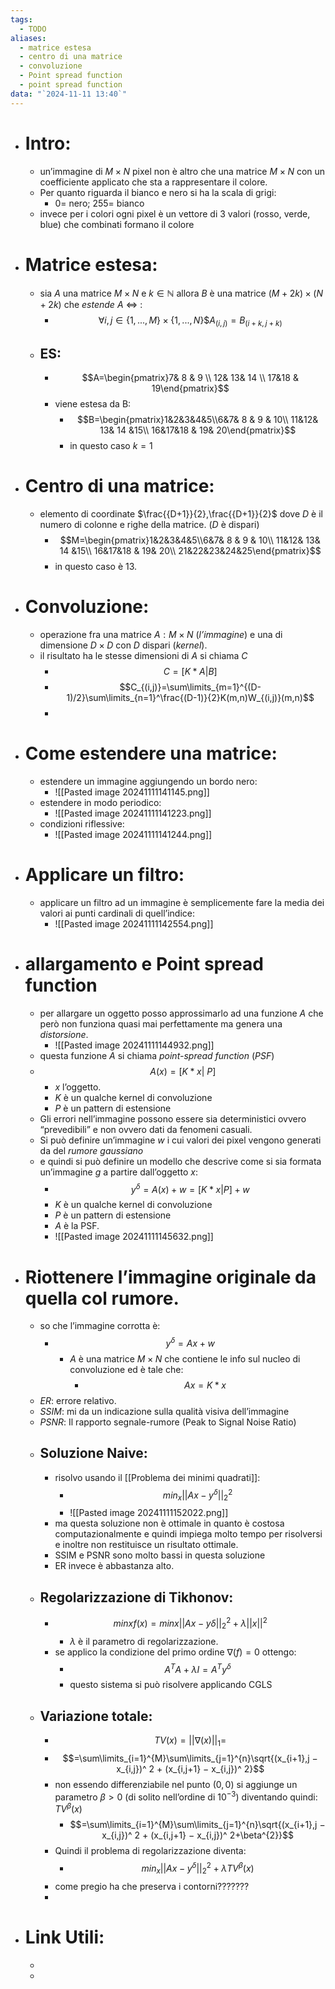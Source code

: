 ```yaml
---
tags:
  - TODO
aliases:
  - matrice estesa
  - centro di una matrice
  - convoluzione
  - Point spread function
  - point spread function
data: "`2024-11-11 13:40`"
---
```

- # Intro:
	- un’immagine di $M \times N$ pixel non è altro che una matrice $M \times N$ con un coefficiente applicato che sta a rappresentare il colore. 
	- Per quanto riguarda il bianco e nero si ha la scala di grigi: 
		- $0=$ nero; $255=$ bianco
	- invece per i colori ogni pixel è un vettore di 3 valori (rosso, verde, blue) che combinati formano il colore
- # Matrice estesa:
	- sia $A$ una matrice $M \times N$ e $k \in \mathbb{N}$ allora $B$ è una matrice $(M+2k)\times(N+2k)$ che _estende_ $A$ $\iff$ :
		- $$\forall i, j \in \{1,...,M\}\times\{1,...,N\}\$ A_{(i,j)} = B_{(i+k, j+k)}$$ 
	- ## ES:
		- $$A=\begin{pmatrix}7& 8 & 9 \\ 12& 13& 14 \\ 17&18 & 19\end{pmatrix}$$
		- viene estesa da B:
			- $$B=\begin{pmatrix}1&2&3&4&5\\6&7& 8 & 9 & 10\\ 11&12& 13& 14 &15\\ 16&17&18 & 19& 20\end{pmatrix}$$
			- in questo caso $k=1$ 
- # Centro di una matrice:
	- elemento di coordinate $\frac{{D+1}}{2},\frac{{D+1}}{2}$ dove $D$ è il numero di colonne e righe della matrice. ($D$ è dispari)
		- $$M=\begin{pmatrix}1&2&3&4&5\\6&7& 8 & 9 & 10\\ 11&12& 13& 14 &15\\ 16&17&18 & 19& 20\\ 21&22&23&24&25\end{pmatrix}$$
		- in questo caso è 13.
- # Convoluzione:
	- operazione fra una matrice $A:M \times N$ (_l’immagine_) e una di dimensione $D \times D$ con $D$ dispari (_kernel_).
	- il risultato ha le stesse dimensioni di $A$ si chiama $C$ 
		- $$C=[K*A|B]$$
		- $$C_{(i,j)}=\sum\limits_{m=1}^{(D-1)/2}\sum\limits_{n=1}^\frac{(D-1)}{2}K(m,n)W_{(i,j)}(m,n)$$
		- 
- # Come estendere una matrice:
	- estendere un immagine aggiungendo un bordo nero:
		- ![[Pasted image 20241111141145.png]] 
	- estendere in modo periodico:
		- ![[Pasted image 20241111141223.png]]
	- condizioni riflessive:
		- ![[Pasted image 20241111141244.png]]
- # Applicare un filtro:
	- applicare un filtro ad un immagine è semplicemente fare la media dei valori ai punti cardinali di quell’indice:
		- ![[Pasted image 20241111142554.png]]
- # allargamento e Point spread function 
	- per allargare un oggetto posso approssimarlo ad una funzione $A$ che però non funziona quasi mai perfettamente ma genera una _distorsione_.
		- ![[Pasted image 20241111144932.png]]
	- questa funzione $A$ si chiama _point-spread function_ (_PSF_)
	- $$A(x)=[K*x |\ P]$$
		- $x$ l’oggetto.
		- $K$ è un qualche kernel di convoluzione 
		- $P$ è un pattern di estensione 
	- Gli errori nell’immagine possono essere sia deterministici ovvero “prevedibili” e non ovvero dati da fenomeni casuali.
	- Si può definire un’immagine $w$ i cui valori dei pixel vengono generati da del _rumore gaussiano_
	- e quindi si può definire un modello che descrive come si sia formata un’immagine $g$ a partire dall’oggetto $x$:
		- $$y^{\delta}=A(x)+w=[K*x|P]+w$$
		- $K$ è un qualche kernel di convoluzione 
		- $P$ è un pattern di estensione 
		- $A$ è la PSF.
		- ![[Pasted image 20241111145632.png]]
- # Riottenere l’immagine originale da quella col rumore.
	- so che l’immagine corrotta è:
		- $$y^{\delta}=Ax+w$$
			- $A$ è una matrice $M \times N$ che contiene le info sul nucleo di convoluzione ed è tale che:
				- $$Ax=K*x$$
	- _ER_: errore relativo.
	- _SSIM_: mi da un indicazione sulla qualità visiva dell’immagine
	- _PSNR_: Il rapporto segnale-rumore (Peak to Signal Noise Ratio)
	- ## Soluzione Naive:
		- risolvo usando il [[Problema dei minimi quadrati]]:
			- $$min_{x}||Ax-y^{\delta}||^{2}_{2}$$
			- ![[Pasted image 20241111152022.png]]
		- ma questa soluzione non è ottimale in quanto è costosa computazionalmente e quindi impiega molto tempo per risolversi e inoltre non restituisce un risultato ottimale.
		- SSIM e PSNR sono molto bassi in questa soluzione 
		- ER invece è abbastanza alto.
	- ## Regolarizzazione di Tikhonov:
		- $$minxf(x) = minx||Ax − yδ||^{2}_{2} + λ||x||^ 2$$
			- $\lambda$ è il parametro di regolarizzazione.
		- se applico la condizione del primo ordine $\nabla (f)=0$ ottengo:
			- $$A^{T}A+\lambda I=A^{T}y^{\delta}$$
			- questo sistema si può risolvere applicando CGLS
	- ## Variazione totale:
		- $$T V (x) = ||∇(x)||_{1} =$$
		- $$=\sum\limits_{i=1}^{M}\sum\limits_{j=1}^{n}\sqrt{(x_{i+1},j − x_{i,j})^ 2 + (x_{i,j+1} − x_{i,j})^ 2}$$
		- non essendo differenziabile nel punto $(0,0)$ si aggiunge un parametro $\beta>0$  (di solito nell’ordine di $10^{-3}$) diventando quindi: $TV^{\beta}(x)$
			- $$=\sum\limits_{i=1}^{M}\sum\limits_{j=1}^{n}\sqrt{(x_{i+1},j − x_{i,j})^ 2 + (x_{i,j+1} − x_{i,j})^ 2+\beta^{2}}$$
		- Quindi il problema di regolarizzazione diventa:
			- $$min_{x}||Ax-y^{\delta}||^{2}_{2}+\lambda TV^{\beta}(x)$$
		- come pregio ha che preserva i contorni???????
		- 
- # Link Utili:
	- 
	- 